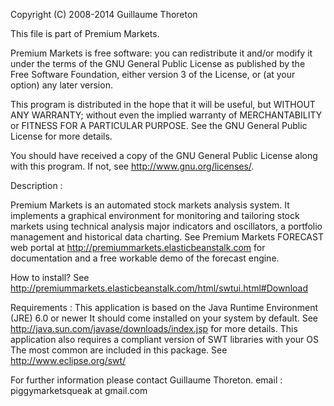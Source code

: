 Copyright (C) 2008-2014 Guillaume Thoreton

This file is part of Premium Markets.

Premium Markets is free software: you can redistribute it and/or modify
it under the terms of the GNU General Public License as published by the Free
Software Foundation, either version 3 of the License, or (at your option) any
later version.

This program is distributed in the hope that it will be useful, but WITHOUT
ANY WARRANTY; without even the implied warranty of MERCHANTABILITY or FITNESS
FOR A PARTICULAR PURPOSE. See the GNU General Public License for more
details.

You should have received a copy of the GNU General Public License along with
this program. If not, see <http://www.gnu.org/licenses/>.


Description :

Premium Markets is an automated stock markets analysis system.
It implements a graphical environment for monitoring and tailoring stock markets 
using technical analysis major indicators and oscillators, a portfolio management
and historical data charting.
See Premium Markets FORECAST web portal at http://premiummarkets.elasticbeanstalk.com 
for documentation and a free workable demo of the forecast engine.

How to install?
See http://premiummarkets.elasticbeanstalk.com/html/swtui.html#Download

Requirements :
This application is based on the Java Runtime Environment (JRE) 6.0 or newer
It should come installed on your system by default.
See http://java.sun.com/javase/downloads/index.jsp for more details.
This application also requires a compliant version of SWT libraries with your OS
The most common are included in this package.
See http://www.eclipse.org/swt/ 

For further information please contact Guillaume Thoreton.
email : piggymarketsqueak at gmail.com
